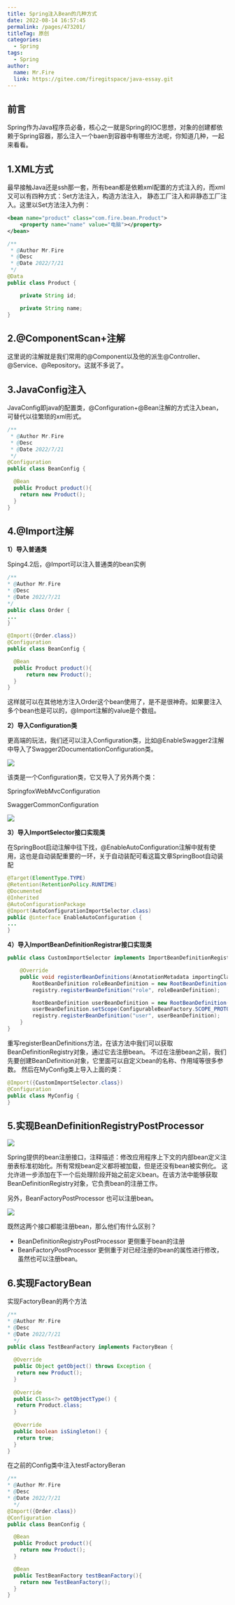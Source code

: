 ```yaml
---
title: Spring注入Bean的几种方式
date: 2022-08-14 16:57:45
permalink: /pages/473201/
titleTag: 原创
categories:
  - Spring
tags:
  - Spring
author: 
  name: Mr.Fire
  link: https://gitee.com/firegitspace/java-essay.git
---
```


## 前言
Spring作为Java程序员必备，核心之一就是Spring的IOC思想，对象的创建都依赖于Spring容器，那么注入一个baen到容器中有哪些方法呢，你知道几种，一起来看看。

## 1.XML方式
最早接触Java还是ssh那一套，所有bean都是依赖xml配置的方式注入的，而xml又可以有四种方式：Set方法注入，构造方法注入，
静态工厂注入和非静态工厂注入。这里以Set方法注入为例：

```xml
<bean name="product" class="com.fire.bean.Product">
    <property name="name" value="电脑"></property>
</bean>
```

```java
/**
 * @Author Mr.Fire
 * @Desc
 * @Date 2022/7/21
 */
@Data
public class Product {

    private String id;

    private String name;
}
```

## 2.@ComponentScan+注解
这里说的注解就是我们常用的@Component以及他的派生@Controller、@Service、@Repository。这就不多说了。

## 3.JavaConfig注入
JavaConfig即java的配置类，@Configuration+@Bean注解的方式注入bean，可替代以往繁琐的xml形式。

```java
/**
 * @Author Mr.Fire
 * @Desc
 * @Date 2022/7/21
 */
@Configuration
public class BeanConfig {

  @Bean
  public Product product(){
    return new Product();
  }
}
```

## 4.@Import注解
**1）导入普通类**

Sping4.2后，@Import可以注入普通类的bean实例
```java
/**
* @Author Mr.Fire
* @Desc
* @Date 2022/7/21
*/
public class Order {
...
}
```

```java
@Import({Order.class})
@Configuration
public class BeanConfig {

  @Bean
  public Product product(){
      return new Product();
  }
}
```

这样就可以在其他地方注入Order这个bean使用了，是不是很神奇。如果要注入多个bean也是可以的，@Import注解的value是个数组。

**2）导入Configuration类**

更高端的玩法，我们还可以注入Configuration类，比如@EnableSwagger2注解中导入了Swagger2DocumentationConfiguration类。

![](https://fire-repository.oss-cn-beijing.aliyuncs.com/spring/bean-config.png)

该类是一个Configuration类，它又导入了另外两个类：

SpringfoxWebMvcConfiguration

SwaggerCommonConfiguration

![](https://fire-repository.oss-cn-beijing.aliyuncs.com/spring/swager-config.png)


**3）导入ImportSelector接口实现类**

在SpringBoot启动注解中往下找，@EnableAutoConfiguration注解中就有使用，这也是自动装配重要的一环，关于自动装配可看这篇文章SpringBoot自动装配
```java
@Target(ElementType.TYPE)
@Retention(RetentionPolicy.RUNTIME)
@Documented
@Inherited
@AutoConfigurationPackage
@Import(AutoConfigurationImportSelector.class)
public @interface EnableAutoConfiguration {
...
}
```

**4）导入ImportBeanDefinitionRegistrar接口实现类**

```java
public class CustomImportSelector implements ImportBeanDefinitionRegistrar {

    @Override
    public void registerBeanDefinitions(AnnotationMetadata importingClassMetadata, BeanDefinitionRegistry registry) {
        RootBeanDefinition roleBeanDefinition = new RootBeanDefinition(Role.class);
        registry.registerBeanDefinition("role", roleBeanDefinition);

        RootBeanDefinition userBeanDefinition = new RootBeanDefinition(User.class);
        userBeanDefinition.setScope(ConfigurableBeanFactory.SCOPE_PROTOTYPE);
        registry.registerBeanDefinition("user", userBeanDefinition);
    }
}
```

重写registerBeanDefinitions方法，在该方法中我们可以获取BeanDefinitionRegistry对象，通过它去注册bean。
不过在注册bean之前，我们先要创建BeanDefinition对象，它里面可以自定义bean的名称、作用域等很多参数。
然后在MyConfig类上导入上面的类：

```java
@Import({CustomImportSelector.class})
@Configuration
public class MyConfig {
}
```

## 5.实现BeanDefinitionRegistryPostProcessor

![](https://fire-repository.oss-cn-beijing.aliyuncs.com/spring/bean-definition.png)

Spring提供的bean注册接口，注释描述：修改应用程序上下文的内部bean定义注册表标准初始化。所有常规bean定义都将被加载，但是还没有bean被实例化。
这允许进一步添加在下一个后处理阶段开始之前定义bean。在该方法中能够获取BeanDefinitionRegistry对象，它负责bean的注册工作。

另外，BeanFactoryPostProcessor 也可以注册bean。

![](https://fire-repository.oss-cn-beijing.aliyuncs.com/spring/bean-postprocesser.png)

既然这两个接口都能注册bean，那么他们有什么区别？

- BeanDefinitionRegistryPostProcessor 更侧重于bean的注册
- BeanFactoryPostProcessor 更侧重于对已经注册的bean的属性进行修改，虽然也可以注册bean。


## 6.实现FactoryBean
实现FactoryBean的两个方法
```java
/**
* @Author Mr.Fire
* @Desc
* @Date 2022/7/21
  */
public class TestBeanFactory implements FactoryBean {

  @Override
  public Object getObject() throws Exception {
   return new Product();
  }
  
  @Override
  public Class<?> getObjectType() {
   return Product.class;
  }
  
  @Override
  public boolean isSingleton() {
   return true;
  }
}
```

在之前的Config类中注入testFactoryBeran
```java
/**
* @Author Mr.Fire
* @Desc
* @Date 2022/7/21
  */
@Import({Order.class})
@Configuration
public class BeanConfig {

  @Bean
  public Product product(){
    return new Product();
  }

  @Bean
  public TestBeanFactory testBeanFactory(){
    return new TestBeanFactory();
  }
}
```
